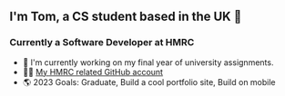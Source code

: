 ## I'm Tom, a CS student based in the UK 👋

### Currently a Software Developer at HMRC 
- 🏫 I'm currently working on my final year of university assignments.
- 👨‍💻 [My HMRC related GitHub account](https://github.com/tomshaw1 "Me")
- 🌎 2023 Goals: Graduate, Build a cool portfolio site, Build on mobile
